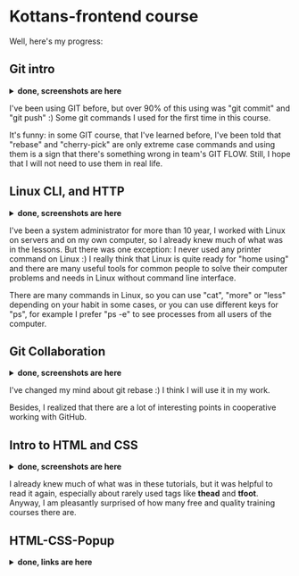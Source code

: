 # Kottans-frontend course

Well, here's my progress:

## Git intro

<details>
  <summary>
    <b>done, screenshots are here</b>
  </summary>
  <img src="./screenshots/udacity screenshot.png" alt="udacity screenshot">
  <img src="./screenshots/learngitbranching screenshot.png" alt="learngitbranching screenshot">
</details>

I've been using GIT before, but over 90% of this using was "git commit" and "git push" :) Some git commands I used for the first time in this course.

It's funny: in some GIT course, that I've learned before, I've been told that "rebase" and "cherry-pick" are only extreme case commands and using them is a sign that there's something wrong in team's GIT FLOW. Still, I hope that I will not need to use them in real life.  


## Linux CLI, and HTTP

<details>
  <summary>
    <b>done, screenshots are here</b>
  </summary>
  <img src="./task_linux_cli/quiz 1.png" alt="quiz 1 screenshot">
  <img src="./task_linux_cli/quiz 2.png" alt="quiz 2 screenshot">
  <img src="./task_linux_cli/quiz 3.png" alt="quiz 3 screenshot">
  <img src="./task_linux_cli/quiz 4.png" alt="quiz 4 screenshot">
</details>

I've been a system administrator for more than 10 year, I worked with Linux on servers and on my own computer, so I already knew much of what was in the lessons. But there was one exception: I never used any printer command on Linux :)
I really think that Linux is quite ready for "home using" and there are many useful tools for common people to solve their computer problems and needs in Linux without command line interface.

There are many commands in Linux, so you can use "cat", "more" or "less" depending on your habit in some cases, or you can use different keys for "ps", for example I prefer "ps -e" to see processes from all users of the computer.


## Git Collaboration

<details>
  <summary>
    <b>done, screenshots are here</b>
  </summary>
  <img src="./task_git_collaboration/udacity screenshot2.png" alt="udacity screenshot2">
  <img src="./task_git_collaboration/learngitbranching screenshot2.png" alt="learngitbranching screenshot2">
</details>

I've changed my mind about git rebase :) I think I will use it in my work.

Besides, I realized that there are a lot of interesting points in cooperative working with GitHub.


## Intro to HTML and CSS

<details>
  <summary>
    <b>done, screenshots are here</b>
  </summary>
  <img src="./task_html_css_intro/udacity screenshot3.png" alt="udacity screenshot3">
  <img src="./task_html_css_intro/codecademy screenshot.png" alt="codecademy screenshot">
</details>

I already knew much of what was in these tutorials, but it was helpful to read it again, especially about rarely used tags like **thead** and **tfoot**.
Anyway, I am pleasantly surprised of how many free and quality training courses there are.


## HTML-CSS-Popup

<details>
  <summary>
    <b>done, links are here</b>
  </summary>
  
  [Demo](https://ses3332002.github.io/kottans-frontend/html-css-popup/)
  
  [Code base](https://github.com/ses3332002/kottans-frontend/tree/main/html-css-popup)
</details>
